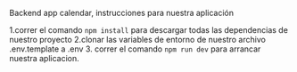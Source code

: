 Backend app calendar, instrucciones para nuestra aplicación

1.correr el comando ``` npm install ``` para descargar todas las dependencias de nuestro proyecto
2.clonar las variables de entorno de nuestro archivo .env.template a .env
3. correr el comando ``` npm run dev ``` para arrancar nuestra aplicacion.